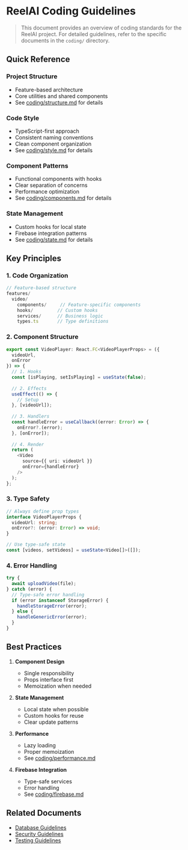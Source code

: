 # ReelAI Coding Guidelines

> This document provides an overview of coding standards for the ReelAI project. For detailed guidelines, refer to the specific documents in the `coding/` directory.

## Quick Reference

### Project Structure
- Feature-based architecture
- Core utilities and shared components
- See [coding/structure.md](./coding/structure.md) for details

### Code Style
- TypeScript-first approach
- Consistent naming conventions
- Clean component organization
- See [coding/style.md](./coding/style.md) for details

### Component Patterns
- Functional components with hooks
- Clear separation of concerns
- Performance optimization
- See [coding/components.md](./coding/components.md) for details

### State Management
- Custom hooks for local state
- Firebase integration patterns
- See [coding/state.md](./coding/state.md) for details

## Key Principles

### 1. Code Organization
```typescript
// Feature-based structure
features/
  video/
    components/     // Feature-specific components
    hooks/         // Custom hooks
    services/      // Business logic
    types.ts       // Type definitions
```

### 2. Component Structure
```typescript
export const VideoPlayer: React.FC<VideoPlayerProps> = ({
  videoUrl,
  onError
}) => {
  // 1. Hooks
  const [isPlaying, setIsPlaying] = useState(false);
  
  // 2. Effects
  useEffect(() => {
    // Setup
  }, [videoUrl]);
  
  // 3. Handlers
  const handleError = useCallback((error: Error) => {
    onError?.(error);
  }, [onError]);
  
  // 4. Render
  return (
    <Video
      source={{ uri: videoUrl }}
      onError={handleError}
    />
  );
};
```

### 3. Type Safety
```typescript
// Always define prop types
interface VideoPlayerProps {
  videoUrl: string;
  onError?: (error: Error) => void;
}

// Use type-safe state
const [videos, setVideos] = useState<Video[]>([]);
```

### 4. Error Handling
```typescript
try {
  await uploadVideo(file);
} catch (error) {
  // Type-safe error handling
  if (error instanceof StorageError) {
    handleStorageError(error);
  } else {
    handleGenericError(error);
  }
}
```

## Best Practices

1. **Component Design**
   - Single responsibility
   - Props interface first
   - Memoization when needed

2. **State Management**
   - Local state when possible
   - Custom hooks for reuse
   - Clear update patterns

3. **Performance**
   - Lazy loading
   - Proper memoization
   - See [coding/performance.md](./coding/performance.md)

4. **Firebase Integration**
   - Type-safe services
   - Error handling
   - See [coding/firebase.md](./coding/firebase.md)

## Related Documents
- [Database Guidelines](./database.md)
- [Security Guidelines](./security.md)
- [Testing Guidelines](./testing.md) 